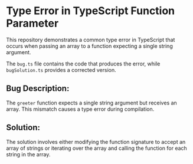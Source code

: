 # Type Error in TypeScript Function Parameter
This repository demonstrates a common type error in TypeScript that occurs when passing an array to a function expecting a single string argument.

The `bug.ts` file contains the code that produces the error, while `bugSolution.ts` provides a corrected version.

## Bug Description:
The `greeter` function expects a single string argument but receives an array. This mismatch causes a type error during compilation. 

## Solution:
The solution involves either modifying the function signature to accept an array of strings or iterating over the array and calling the function for each string in the array. 